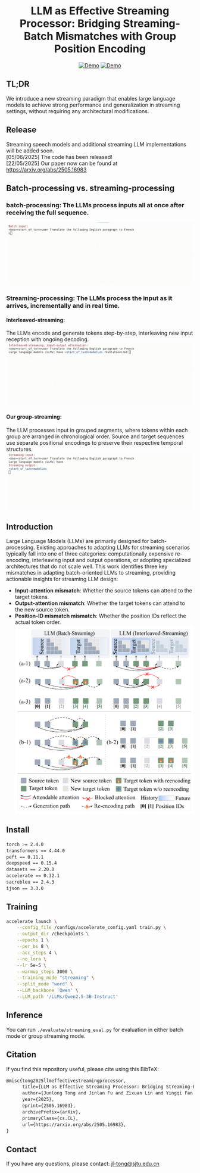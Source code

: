 <h1 align="center"><b>LLM as Effective Streaming Processor: Bridging Streaming-Batch Mismatches with Group Position Encoding</b></h1>
</div>


<p align="center">
<a href="https://arxiv.org/abs/2505.16983" target="_blank"><img alt="Demo" src="https://img.shields.io/badge/arxiv-2405.16983-DA644E?logo=arxiv" /></a>
<a href="https://huggingface.co/JunlongTong/StreamingLLM" target="_blank"><img alt="Demo" src="https://img.shields.io/badge/🤗 Hugging Face Models-2980b9?color=2980b9" /></a>

</p>




## TL;DR
We introduce a new streaming paradigm that enables large language models to achieve strong performance and generalization in streaming settings, without requiring any architectural modifications.
<!-- We introduce a new streaming paradigm that enables large language models to perform well in streaming settings, while requiring no architectural modifications. -->


## Release
Streaming speech models and additional streaming LLM implementations will be added soon.  
[05/06/2025] The code has been released!  
[22/05/2025] Our paper now can be found at https://arxiv.org/abs/2505.16983
## Batch-processing vs. streaming-processing
### batch-processing: The LLMs process inputs all at once after receiving the full sequence.
![batch-processing](./asset/batch.gif)
### Streaming-processing: The LLMs process the input as it arrives, incrementally and in real time.
#### Interleaved-streaming: 
The LLMs encode and generate tokens step-by-step, interleaving new input reception with ongoing decoding.
![streaming-processing](./asset/interleaved.gif)
#### Our group-streaming:
The LLM processes input in grouped segments, where tokens within each group are arranged in chronological order. Source and target sequences use separate positional encodings to preserve their respective temporal structures.
![batch-processing](./asset/streaming.gif)


## Introduction
Large Language Models (LLMs) are primarily designed for batch-processing. Existing approaches to adapting LLMs for streaming scenarios typically fall into one of three categories: computationally expensive re-encoding, interleaving input and output operations, or adopting specialized architectures that do not scale well.
This work identifies three key mismatches in adapting batch-oriented LLMs to streaming, providing actionable insights for streaming LLM design:
* **Input-attention mismatch**: Whether the source tokens can attend to the target tokens.
* **Output-attention mismatch**: Whether the target tokens can attend to the new source token.
* **Position-ID mismatch mismatch**: Whether the position IDs reflect the actual token order.
![batch-processing](./asset/Mismatch.png)



## Install
```bash
torch >= 2.4.0
transformers == 4.44.0
peft == 0.11.1
deepspeed == 0.15.4
datasets == 2.20.0
accelerate == 0.32.1
sacrebleu == 2.4.3
ijson == 3.3.0
```

## Training
```bash
accelerate launch \
    --config_file /configs/accelerate_config.yaml train.py \
    --output_dir /checkpoints \
    --epochs 1 \
    --per_bs 8 \
    --acc_steps 4 \
    --no_lora \
    --lr 5e-5 \
    --warmup_steps 3000 \
    --training_mode "streaming" \
    --split_mode "word" \
    --LLM_backbone 'Qwen' \
    --LLM_path '/LLMs/Qwen2.5-3B-Instruct'
```


## Inference
You can run `./evaluate/streaming_eval.py` for evaluation in either batch mode or group streaming mode.

## Citation
If you find this repository useful, please cite using this BibTeX:
```tex
@misc{tong2025llmeffectivestreamingprocessor,
      title={LLM as Effective Streaming Processor: Bridging Streaming-Batch Mismatches with Group Position Encoding}, 
      author={Junlong Tong and Jinlan Fu and Zixuan Lin and Yingqi Fan and Anhao Zhao and Hui Su and Xiaoyu Shen},
      year={2025},
      eprint={2505.16983},
      archivePrefix={arXiv},
      primaryClass={cs.CL},
      url={https://arxiv.org/abs/2505.16983}, 
}
```

## Contact
If you have any questions, please contact: jl-tong@sjtu.edu.cn